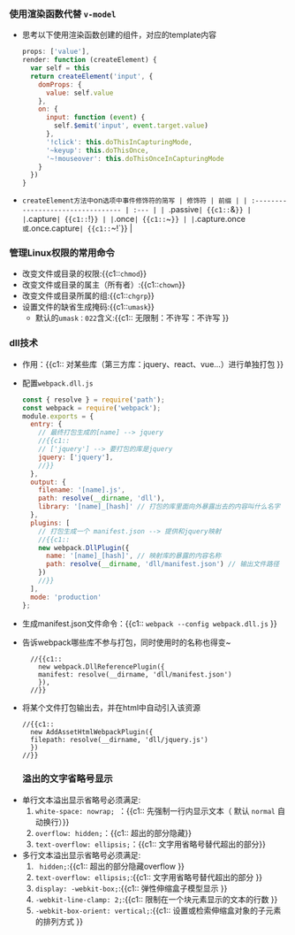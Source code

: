 ### 使用渲染函数代替 `v-model` [ ](vue_20200717061051003)

+ 思考以下使用渲染函数创建的组件，对应的template内容
  ```js
  props: ['value'],
  render: function (createElement) {
    var self = this
    return createElement('input', {
      domProps: {
        value: self.value
      },
      on: {
        input: function (event) {
          self.$emit('input', event.target.value)
        },
        '!click': this.doThisInCapturingMode,
        '~keyup': this.doThisOnce,
        '~!mouseover': this.doThisOnceInCapturingMode
      }
    })
  }
  ```
- `createElement方法中`on`选项中事件修饰符的简写
  | 修饰符 | 前缀 |
  | :--------------------------------- | :--- |
  | `.passive` | {{c1:: `&` }} |
  | `.capture` | {{c1:: `!` }} |
  | `.once` | {{c1:: `~` }} |
  | `.capture.once` 或 `.once.capture` | {{c1:: `~!`}} |

  
### 管理Linux权限的常用命令 [	](linux_20200701080334300)

+ 改变文件或目录的权限:{{c1::`chmod`}}
+ 改变文件或目录的属主（所有者）:{{c1::`chown`}}
+ 改变文件或目录所属的组:{{c1::`chgrp`}}
+ 设置文件的缺省生成掩码:{{c1::`umask`}}
  + 默认的`umask：022`含义:{{c1:: 无限制：不许写：不许写 }}



### dll技术 [	](buildTool_20200626090144165)

- 作用：{{c1:: 对某些库（第三方库：jquery、react、vue...）进行单独打包 }}
- 配置`webpack.dll.js`
  ```js
  const { resolve } = require('path');
  const webpack = require('webpack');
  module.exports = {
    entry: {
      // 最终打包生成的[name] --> jquery
      //{{c1::
      // ['jquery'] --> 要打包的库是jquery
      jquery: ['jquery'],
      //}}
    },
    output: {
      filename: '[name].js',
      path: resolve(__dirname, 'dll'),
      library: '[name]_[hash]' // 打包的库里面向外暴露出去的内容叫什么名字
    },
    plugins: [
      // 打包生成一个 manifest.json --> 提供和jquery映射
      //{{c1::
      new webpack.DllPlugin({
        name: '[name]_[hash]', // 映射库的暴露的内容名称
        path: resolve(__dirname, 'dll/manifest.json') // 输出文件路径
      })
      //}}
    ],
    mode: 'production'
  };
  ```
- 生成manifest.json文件命令：{{c1:: `webpack --config webpack.dll.js` }}
- 告诉webpack哪些库不参与打包，同时使用时的名称也得变~
  ```JS
    //{{c1::
      new webpack.DllReferencePlugin({
      manifest: resolve(__dirname, 'dll/manifest.json')
      }),
    //}}
  ```
- 将某个文件打包输出去，并在html中自动引入该资源
  ```JS
  //{{c1::
    new AddAssetHtmlWebpackPlugin({
    filepath: resolve(__dirname, 'dll/jquery.js')
    })
  //}}
  ```

  ### 溢出的文字省略号显示 [	](css_20200822070211650)

+ 单行文本溢出显示省略号必须满足:
  1. `white-space: nowrap; `：{{c1:: 先强制一行内显示文本（ 默认 `normal` 自动换行）}}
  2. `overflow: hidden;`：{{c1:: 超出的部分隐藏}}
  3. `text-overflow: ellipsis;`：{{c1:: 文字用省略号替代超出的部分}}
+ 多行文本溢出显示省略号必须满足:
  1. ` hidden;`:{{c1:: 超出的部分隐藏overflow }}
  2. `text-overflow: ellipsis;`:{{c1:: 文字用省略号替代超出的部分 }}
  3. `display: -webkit-box;`:{{c1:: 弹性伸缩盒子模型显示 }}
  4. `-webkit-line-clamp: 2;`:{{c1:: 限制在一个块元素显示的文本的行数 }}
  5. `-webkit-box-orient: vertical;`:{{c1:: 设置或检索伸缩盒对象的子元素的排列方式 }}